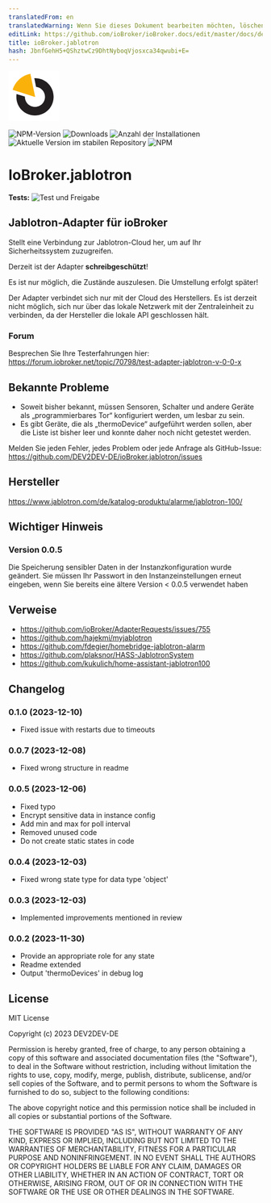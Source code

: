```yaml
---
translatedFrom: en
translatedWarning: Wenn Sie dieses Dokument bearbeiten möchten, löschen Sie bitte das Feld "translationsFrom". Andernfalls wird dieses Dokument automatisch erneut übersetzt
editLink: https://github.com/ioBroker/ioBroker.docs/edit/master/docs/de/adapterref/iobroker.jablotron/README.md
title: ioBroker.jablotron
hash: JbnfGehH5+QShztwCz9DhtNyboqVjosxca34qwubi+E=
---
```

![Logo](../../../en/adapterref/iobroker.jablotron/admin/jablotron.png)

![NPM-Version](https://img.shields.io/npm/v/iobroker.jablotron.svg)
![Downloads](https://img.shields.io/npm/dm/iobroker.jablotron.svg)
![Anzahl der Installationen](https://iobroker.live/badges/jablotron-installed.svg)
![Aktuelle Version im stabilen Repository](https://iobroker.live/badges/jablotron-stable.svg)
![NPM](https://nodei.co/npm/iobroker.jablotron.png?downloads=true)

# IoBroker.jablotron
**Tests:** ![Test und Freigabe](https://github.com/DEV2DEV-DE/ioBroker.jablotron/workflows/Test%20and%20Release/badge.svg)

## Jablotron-Adapter für ioBroker
Stellt eine Verbindung zur Jablotron-Cloud her, um auf Ihr Sicherheitssystem zuzugreifen.

Derzeit ist der Adapter **schreibgeschützt**!

Es ist nur möglich, die Zustände auszulesen. Die Umstellung erfolgt später!

Der Adapter verbindet sich nur mit der Cloud des Herstellers. Es ist derzeit nicht möglich, sich nur über das lokale Netzwerk mit der Zentraleinheit zu verbinden, da der Hersteller die lokale API geschlossen hält.

### Forum
Besprechen Sie Ihre Testerfahrungen hier: https://forum.iobroker.net/topic/70798/test-adapter-jablotron-v-0-0-x

## Bekannte Probleme
* Soweit bisher bekannt, müssen Sensoren, Schalter und andere Geräte als „programmierbares Tor“ konfiguriert werden, um lesbar zu sein.
* Es gibt Geräte, die als „thermoDevice“ aufgeführt werden sollen, aber die Liste ist bisher leer und konnte daher noch nicht getestet werden.

Melden Sie jeden Fehler, jedes Problem oder jede Anfrage als GitHub-Issue: https://github.com/DEV2DEV-DE/ioBroker.jablotron/issues

## Hersteller
https://www.jablotron.com/de/katalog-produktu/alarme/jablotron-100/

## Wichtiger Hinweis
### Version 0.0.5
Die Speicherung sensibler Daten in der Instanzkonfiguration wurde geändert.
Sie müssen Ihr Passwort in den Instanzeinstellungen erneut eingeben, wenn Sie bereits eine ältere Version < 0.0.5 verwendet haben

## Verweise
* https://github.com/ioBroker/AdapterRequests/issues/755
* https://github.com/hajekmi/myjablotron
* https://github.com/fdegier/homebridge-jablotron-alarm
* https://github.com/plaksnor/HASS-JablotronSystem
* https://github.com/kukulich/home-assistant-jablotron100

## Changelog
### 0.1.0 (2023-12-10)
* Fixed issue with restarts due to timeouts

### 0.0.7 (2023-12-08)
* Fixed wrong structure in readme

### 0.0.5 (2023-12-06)
* Fixed typo
* Encrypt sensitive data in instance config
* Add min and max for poll interval
* Removed unused code
* Do not create static states in code

### 0.0.4 (2023-12-03)
* Fixed wrong state type for data type 'object'

### 0.0.3 (2023-12-03)
* Implemented improvements mentioned in review

### 0.0.2 (2023-11-30)
* Provide an appropriate role for any state
* Readme extended
* Output 'thermoDevices' in debug log

## License
MIT License

Copyright (c) 2023 DEV2DEV-DE

Permission is hereby granted, free of charge, to any person obtaining a copy
of this software and associated documentation files (the "Software"), to deal
in the Software without restriction, including without limitation the rights
to use, copy, modify, merge, publish, distribute, sublicense, and/or sell
copies of the Software, and to permit persons to whom the Software is
furnished to do so, subject to the following conditions:

The above copyright notice and this permission notice shall be included in all
copies or substantial portions of the Software.

THE SOFTWARE IS PROVIDED "AS IS", WITHOUT WARRANTY OF ANY KIND, EXPRESS OR
IMPLIED, INCLUDING BUT NOT LIMITED TO THE WARRANTIES OF MERCHANTABILITY,
FITNESS FOR A PARTICULAR PURPOSE AND NONINFRINGEMENT. IN NO EVENT SHALL THE
AUTHORS OR COPYRIGHT HOLDERS BE LIABLE FOR ANY CLAIM, DAMAGES OR OTHER
LIABILITY, WHETHER IN AN ACTION OF CONTRACT, TORT OR OTHERWISE, ARISING FROM,
OUT OF OR IN CONNECTION WITH THE SOFTWARE OR THE USE OR OTHER DEALINGS IN THE
SOFTWARE.